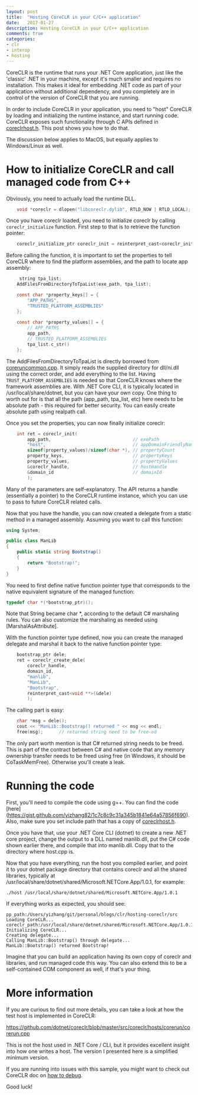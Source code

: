 ```yaml
---
layout: post
title:  "Hosting CoreCLR in your C/C++ application"
date:   2017-01-27
description: Hosting CoreCLR in your C/C++ application
comments: true
categories:
- clr
- interop
- hosting
---  
```

CoreCLR is the runtime that runs your .NET Core application, just like the 'classic' .NET in your machine, except it's much smaller and requires no installation. This makes it ideal for embedding .NET code as part of your application without additional dependency, and you completely are in control of the version of CoreCLR that you are running. 

In order to include CoreCLR in your application, you need to "host" CoreCLR by loading and initializing the runtime instance, and start running code. CoreCLR exposes such functionality through C APIs defined in [coreclrhost.h](https://github.com/dotnet/coreclr/blob/master/src/coreclr/hosts/inc/coreclrhost.h). This post shows you how to do that. 

The discussion below applies to MacOS, but equally applies to Windows/Linux as well. 

# How to initialize CoreCLR and call managed code from C++

Obviously, you need to actually load the runtime DLL. 

```c
    void *coreclr = dlopen("libcoreclr.dylib", RTLD_NOW | RTLD_LOCAL);
```

Once you have coreclr loaded, you need to initialize coreclr by calling ```coreclr_initialize``` function. First step to that is to retrieve the function pointer:

```c
    coreclr_initialize_ptr coreclr_init = reinterpret_cast<coreclr_initialize_ptr>(dlsym(coreclr, "coreclr_initialize"));
```

Before calling the function, it is important to set the properties to tell CoreCLR where to find the platform assemblies, and the path to locate app assembly:

```c
     string tpa_list;
    AddFilesFromDirectoryToTpaList(exe_path, tpa_list);

    const char *property_keys[] = {
        "APP_PATHS",
        "TRUSTED_PLATFORM_ASSEMBLIES"
    };
    
    const char *property_values[] = {
        // APP_PATHS
        app_path,
        // TRUSTED_PLATFORM_ASSEMBLIES
        tpa_list.c_str()
    };
```

The AddFilesFromDirectoryToTpaList is directly borrowed from [coreruncommon.cpp](https://github.com/dotnet/coreclr/blob/master/src/coreclr/hosts/unixcoreruncommon/coreruncommon.cpp). It simply reads the supplied directory for dll/ni.dll using the correct order, and add everything to the list. Having ```TRUST_PLATFORM_ASSEMBLIES``` is needed so that CoreCLR knows where the framework assemblies are. With .NET Core CLI, it is typically located in /usr/local/share/dotnet, but you can have your own copy. One thing to worth out for is that all the path (app_path, tpa_list, etc) here needs to be absolute path - this required for better security. You can easily create absolute path using realpath call.   

Once you set the properties, you can now finally initialize coreclr:

```c
    int ret = coreclr_init(
        app_path,                               // exePath
        "host",                                 // appDomainFriendlyName
        sizeof(property_values)/sizeof(char *), // propertyCount
        property_keys,                          // propertyKeys
        property_values,                        // propertyValues
        &coreclr_handle,                        // hostHandle
        &domain_id                              // domainId
        );                                       
```

Many of the parameters are self-explanatory. The API returns a handle (essentially a pointer) to the CoreCLR runtime instance, which you can use to pass to future CoreCLR related calls.

Now that you have the handle, you can now created a delegate from a static method in a managed assembly. Assuming you want to call this function:


```csharp
using System;

public class ManLib
{
    public static string Bootstrap()
    {
        return "Bootstrap!";
    }
}
```      

You need to first define native function pointer type that corresponds to the native equivalent signature of the managed function:

```c
typedef char *(*bootstrap_ptr)();  
```

Note that String became char *, according to the default C# marshaling rules. You can also customize the marshaling as needed using [MarshalAsAttribute].

With the function pointer type defined, now you can create the managed delegate and marshal it back to the native function pointer type:

```c
    bootstrap_ptr dele;
    ret = coreclr_create_dele(
        coreclr_handle,
        domain_id,
        "manlib",
        "ManLib",
        "Bootstrap",
        reinterpret_cast<void **>(&dele)
        );       
```

The calling part is easy:

```c
    char *msg = dele();
    cout << "ManLib::Bootstrap() returned " << msg << endl;    
    free(msg);      // returned string need to be free-ed   
```

The only part worth mention is that C# returned string needs to be freed. This is part of the contract between C# and native code that any memory ownership transfer needs to be freed using free (in Windows, it should be CoTaskMemFree). Otherwise you'll create a leak. 

# Running the code

First, you'll need to compile the code using g++. You can find the code [here] (https://gist.github.com/yizhang82/1c7c8c9c31a345b1841e64a57856f690). Also, make sure you set include path that has a copy of [coreclrhost.h](https://github.com/dotnet/coreclr/blob/master/src/coreclr/hosts/inc/coreclrhost.h).

Once you have that, use your .NET Core CLI (dotnet) to create a new .NET core project, change the output to a DLL named manlib.dll, put the C# code shown earlier there, and compile that into manlib.dll. Copy that to the directory where host.cpp is. 

Now that you have everything, run the host you compiled earlier, and point it to your dotnet package directory that contains coreclr and all the shared libraries, typically at /usr/local/share/dotnet/shared/Microsoft.NETCore.App/1.0.1, for example:

```./host /usr/local/share/dotnet/shared/Microsoft.NETCore.App/1.0.1```

If everything works as expected, you should see:

```
pp_path:/Users/yizhang/git/personal/blogs/clr/hosting-coreclr/src
Loading CoreCLR...
coreclr_path:/usr/local/share/dotnet/shared/Microsoft.NETCore.App/1.0.1/libcoreclr.dylib
Initializing CoreCLR...
Creating delegate...
Calling ManLib::Bootstrap() through delegate...
ManLib::Bootstrap() returned Bootstrap!
```

Imagine that you can build an application having its own copy of coreclr and libraries, and run managed code this way. You can also extend this to be a self-contained COM component as well, if that's your thing.   

# More information

If you are curious to find out more details, you can take a look at how the test host is implemented in CoreCLR:

https://github.com/dotnet/coreclr/blob/master/src/coreclr/hosts/corerun/corerun.cpp

This is not the host used in .NET Core / CLI, but it provides excellent insight into how one writes a host. The version I presented here is a simplified minimum version. 

If you are running into issues with this sample, you might want to check out CoreCLR doc on [how to debug](https://github.com/dotnet/coreclr/blob/master/Documentation/building/debugging-instructions.md).

Good luck!
